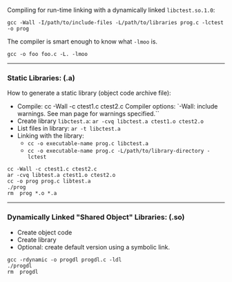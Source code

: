 Compiling for run-time linking with a dynamically linked `libctest.so.1.0`:
```
gcc -Wall -I/path/to/include-files -L/path/to/libraries prog.c -lctest -o prog
```          
The compiler is smart enough to know  what `-lmoo` is.
```
gcc -o foo foo.c -L. -lmoo
```

---
### Static Libraries: (.a)
How to generate a static library (object code archive file):
* Compile: cc -Wall -c ctest1.c ctest2.c
  Compiler options:
  `-Wall: include warnings. See man page for warnings specified.``
* Create library `libctest.a`: `ar -cvq libctest.a ctest1.o ctest2.o`
* List files in library: `ar -t libctest.a`
* Linking with the library:
  * `cc -o executable-name prog.c libctest.a`
  * `cc -o executable-name prog.c -L/path/to/library-directory -lctest`

```
cc -Wall -c ctest1.c ctest2.c
ar -cvq libtest.a ctest1.o ctest2.o
cc -o prog prog.c libtest.a
./prog
rm  prog *.o *.a
```
---
### Dynamically Linked "Shared Object" Libraries: (.so)
* Create object code
* Create library
* Optional: create default version using a symbolic link.

```
gcc -rdynamic -o progdl progdl.c -ldl
./progdl
rm  progdl
```
